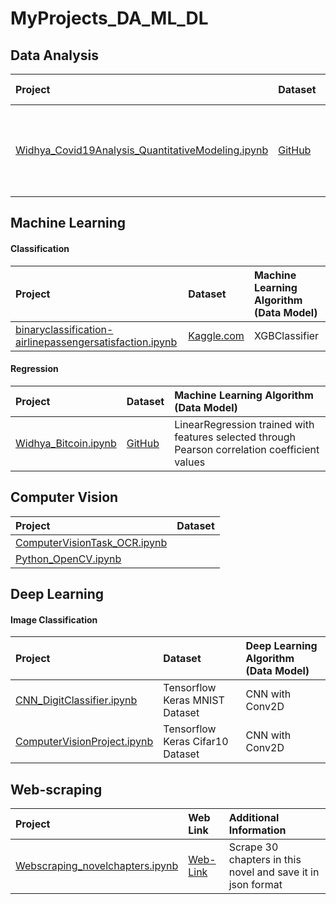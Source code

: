 # MyProjects_DA_ML_DL  

## Data Analysis

|Project|Dataset|Additional Information|
|:----|:----|:----|
|[Widhya_Covid19Analysis_QuantitativeModeling.ipynb](<https://github.com/mygoal-javadeveloper/MyProjects_DA_ML_DL/blob/main/Data%20Analysis/Widhya_DataScienceInternship/Widhya_Covid19Analysis_QuantitativeModeling.ipynb>)|[GitHub](<https://raw.githubusercontent.com/WidhyaOrg/datasets/master/covid19.csv>)|Analysed Covid-19 spread using exponential growth formula|

## Machine Learning  
#### Classification  

|Project|Dataset|Machine Learning Algorithm (Data Model)|
|:----|:----|:----|
|[binaryclassification-airlinepassengersatisfaction.ipynb](<https://github.com/mygoal-javadeveloper/MyProjects_DA_ML_DL/blob/main/MachineLearning/Classification/binaryclassification-airlinepassengersatisfaction.ipynb>)|[Kaggle.com](<https://www.kaggle.com/teejmahal20/airline-passenger-satisfaction>)|XGBClassifier|  

#### Regression  

|Project|Dataset|Machine Learning Algorithm (Data Model)|
|:----|:----|:----|
|[Widhya_Bitcoin.ipynb](<https://github.com/mygoal-javadeveloper/MyProjects_DA_ML_DL/blob/main/MachineLearning/Regression/Widhya_DataScienceInternship/Widhya_Bitcoin.ipynb>)|[GitHub](<https://raw.githubusercontent.com/WidhyaOrg/datasets/master/bitcoin_dataset.csv>)|LinearRegression trained with features selected through Pearson correlation coefficient values|

## Computer Vision 
|Project|Dataset|
|:----|:----|
|[ComputerVisionTask_OCR.ipynb](<https://github.com/mygoal-javadeveloper/MyProjects_DA_ML_DL/blob/main/ComputerVision/ComputerVisionTask_OCR.ipynb>)||  
|[Python_OpenCV.ipynb](<https://github.com/mygoal-javadeveloper/MyProjects_DA_ML_DL/blob/main/ComputerVision/Python_OpenCV.ipynb>)||  

## Deep Learning
#### Image Classification
|Project|Dataset|Deep Learning Algorithm (Data Model)|
|:----|:----|:----|
|[CNN_DigitClassifier.ipynb](<https://github.com/mygoal-javadeveloper/MyProjects_DA_ML_DL/blob/main/DeepLearning/ImageClassification_CNN/CNN_DigitClassifier.ipynb>)|Tensorflow Keras MNIST Dataset|CNN with Conv2D|  
|[ComputerVisionProject.ipynb](<https://github.com/mygoal-javadeveloper/MyProjects_DA_ML_DL/blob/main/DeepLearning/ImageClassification_CNN/ComputerVisionProject.ipynb>)|Tensorflow Keras Cifar10 Dataset|CNN with Conv2D| 

## Web-scraping
|Project|Web Link|Additional Information|
|:----|:----|:----|
|[Webscraping_novelchapters.ipynb](<https://github.com/mygoal-javadeveloper/MyProjects_DA_ML_DL/blob/main/Web_scraping/Webscraping_novelchapters.ipynb>)|[Web-Link](<https://novelfull.com/warriors-promise/chapter-1.html>)|Scrape 30 chapters in this novel and save it in json format|



